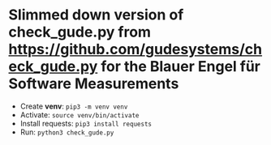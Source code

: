 Slimmed down version of check_gude.py from https://github.com/gudesystems/check_gude.py
for the Blauer Engel für Software Measurements
===============

- Create **venv**: `pip3 -m venv venv`
- Activate: `source venv/bin/activate`
- Install requests: `pip3 install requests`
- Run: `python3 check_gude.py`

